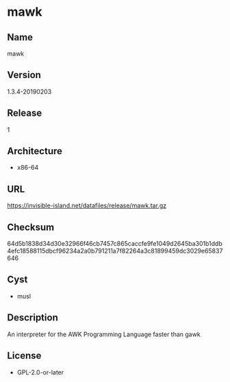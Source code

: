 # mawk

## Name
mawk

## Version
1.3.4-20190203

## Release
1

## Architecture
* x86-64

## URL
https://invisible-island.net/datafiles/release/mawk.tar.gz

## Checksum
64d5b1838d34d30e32966f46cb7457c865caccfe9fe1049d2645ba301b1ddb4efc18588115dbcf96234a2a0b791211a7f82264a3c81899459dc3029e65837646

## Cyst
* musl

## Description
An interpreter for the AWK Programming Language faster than gawk

## License
* GPL-2.0-or-later
